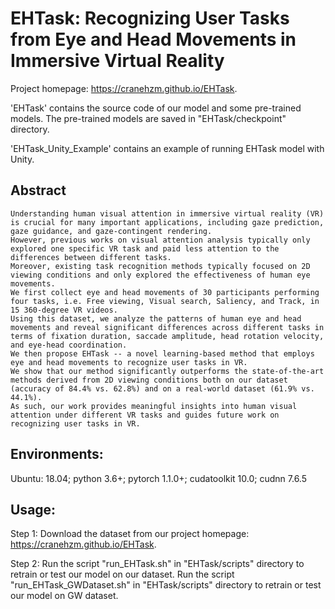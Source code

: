 # EHTask: Recognizing User Tasks from Eye and Head Movements in Immersive Virtual Reality
Project homepage: https://cranehzm.github.io/EHTask.


'EHTask' contains the source code of our model and some pre-trained models.
The pre-trained models are saved in "EHTask/checkpoint" directory.


'EHTask_Unity_Example' contains an example of running EHTask model with Unity.


## Abstract
```
Understanding human visual attention in immersive virtual reality (VR) is crucial for many important applications, including gaze prediction, gaze guidance, and gaze-contingent rendering. 
However, previous works on visual attention analysis typically only explored one specific VR task and paid less attention to the differences between different tasks. 
Moreover, existing task recognition methods typically focused on 2D viewing conditions and only explored the effectiveness of human eye movements. 
We first collect eye and head movements of 30 participants performing four tasks, i.e. Free viewing, Visual search, Saliency, and Track, in 15 360-degree VR videos. 
Using this dataset, we analyze the patterns of human eye and head movements and reveal significant differences across different tasks in terms of fixation duration, saccade amplitude, head rotation velocity, and eye-head coordination. 
We then propose EHTask -- a novel learning-based method that employs eye and head movements to recognize user tasks in VR. 
We show that our method significantly outperforms the state-of-the-art methods derived from 2D viewing conditions both on our dataset (accuracy of 84.4% vs. 62.8%) and on a real-world dataset (61.9% vs. 44.1%). 
As such, our work provides meaningful insights into human visual attention under different VR tasks and guides future work on recognizing user tasks in VR.
```	


## Environments:
Ubuntu: 18.04;
python 3.6+;
pytorch 1.1.0+;
cudatoolkit 10.0;
cudnn 7.6.5


## Usage:
Step 1: Download the dataset from our project homepage: https://cranehzm.github.io/EHTask.

Step 2: Run the script "run_EHTask.sh" in "EHTask/scripts" directory to retrain or test our model on our dataset.
		Run the script "run_EHTask_GWDataset.sh" in "EHTask/scripts" directory to retrain or test our model on GW dataset.

